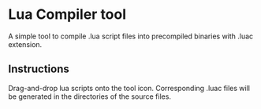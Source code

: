 # Lua Compiler tool

<p>
A simple tool to compile .lua script files into precompiled binaries with .luac extension.
</p>

## Instructions

<p>
Drag-and-drop lua scripts onto the tool icon. Corresponding .luac files will be generated in the directories of the source files.
</p>